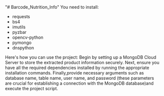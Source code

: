 "# Barcode_Nutrition_Info" 
You need to install:
 - requests 
 - bs4 
 - imutils 
 - pyzbar 
 - opencv-python 
 - pymongo 
 - dnspython

Here's how you can use the project:
  Begin by setting up a MongoDB Cloud Server to store the extracted product information securely.
     Next, ensure you have all the required dependencies installed by running the appropriate installation commands.
        Finally,provide necessary arguments such as database name, table name, user name, and password
 (these parameters are crucial for establishing a connection with the MongoDB database)and execute the project script.

